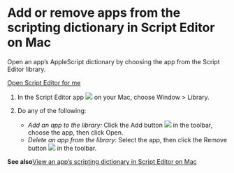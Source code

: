 # Add or remove apps from the scripting dictionary in Script Editor on Mac

Open an app’s AppleScript dictionary by choosing the app from the Script Editor library.

[Open Script Editor for me](https://support.apple.com/guide/script-editor/add-remove-apps-scripting-dictionary-scpedt11560/2.11/mac/x-help-action:/openApp?bundleId=com.apple.ScriptEditor2)

1. In the Script Editor app ![](https://help.apple.com/assets/67DB7E842551EA97CB00BED5/67DB7E8502C5F38AAF0D7DC6/en_US/2d1774dafc25e40f6f806216d54cdf01.png) on your Mac, choose Window &gt; Library.
2. Do any of the following:

   * *Add an app to the library:* Click the Add button ![](https://help.apple.com/assets/67DB7E842551EA97CB00BED5/67DB7E8502C5F38AAF0D7DC6/en_US/a2ef32e34a5573d192b10d340a4f46b1.png) in the toolbar, choose the app, then click Open.
   * *Delete an app from the library:*  Select the app, then click the Remove button ![](https://help.apple.com/assets/67DB7E842551EA97CB00BED5/67DB7E8502C5F38AAF0D7DC6/en_US/e9a8ab65e535ed110ae953650c55ee0c.png) in the toolbar.

**See also**[View an app’s scripting dictionary in Script Editor on Mac](https://support.apple.com/guide/script-editor/view-an-apps-scripting-dictionary-scpedt1126/2.11/mac/26)
